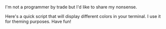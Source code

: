 I'm not a programmer by trade but I'd like to share my nonsense.

Here's a quick script that will display different colors in your terminal. I use it for theming purposes. Have fun!
